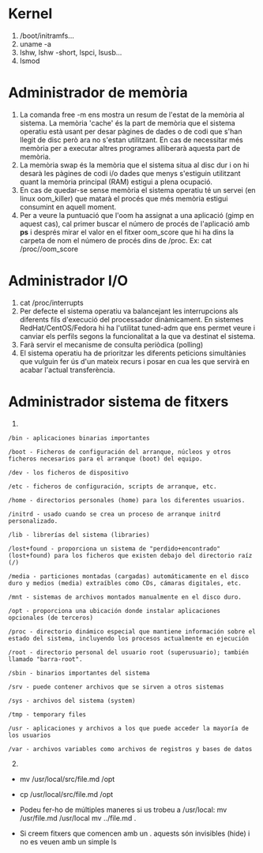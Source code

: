 # Kernel
1. /boot/initramfs...
2. uname -a
3. lshw, lshw -short, lspci, lsusb...
4. lsmod

# Administrador de memòria
1. La comanda free -m ens mostra un resum de l'estat de la memòria al sistema.
La memòria 'cache' és la part de memòria que el sistema operatiu 
està usant per desar pàgines de dades o de codi que s'han llegit de 
disc però ara no s'estan utilitzant. En cas de necessitar més 
memòria per a executar altres programes alliberarà aquesta part de 
memòria.
2. La memòria swap és la memòria que el sistema situa al disc dur i 
on hi desarà les pàgines de codi i/o dades que menys s'estiguin 
utilitzant quant la memòria principal (RAM) estigui a plena ocupació.
3. En cas de quedar-se sense memòria el sistema operatiu té un servei 
(en linux oom_killer) que matarà el procés que més memòria estigui 
consumint en aquell moment.
4. Per a veure la puntuació que l'oom ha assignat a una aplicació 
(gimp en aquest cas), cal primer buscar el número de procés de 
l'aplicació amb **ps** i després mirar el valor en el fitxer 
oom_score que hi ha dins la carpeta de nom el número de procés dins 
de /proc. Ex: cat /proc/<pid>/oom_score

# Administrador I/O
1. cat /proc/interrupts
2. Per defecte el sistema operatiu va balancejant les interrupcions als 
diferents fils d'execució del processador dinàmicament. En sistemes 
RedHat/CentOS/Fedora hi ha l'utilitat tuned-adm que ens permet veure i 
canviar els perfils segons la funcionalitat a la que va destinat el 
sistema.
3. Farà servir el mecanisme de consulta periòdica (polling)
4. El sistema operatiu ha de prioritzar les diferents peticions 
simultànies que vulguin fer ús d'un mateix recurs i posar en cua les 
que servirà en acabar l'actual transferència.

# Administrador sistema de fitxers
1. 


    /bin - aplicaciones binarias importantes

    /boot - Ficheros de configuración del arranque, núcleos y otros ficheros necesarios para el arranque (boot) del equipo.

    /dev - los ficheros de dispositivo

    /etc - ficheros de configuración, scripts de arranque, etc.

    /home - directorios personales (home) para los diferentes usuarios.

    /initrd - usado cuando se crea un proceso de arranque initrd personalizado.

    /lib - librerías del sistema (libraries)

    /lost+found - proporciona un sistema de "perdido+encontrado" (lost+found) para los ficheros que existen debajo del directorio raíz (/)

    /media - particiones montadas (cargadas) automáticamente en el disco duro y medios (media) extraíbles como CDs, cámaras digitales, etc.

    /mnt - sistemas de archivos montados manualmente en el disco duro.

    /opt - proporciona una ubicación donde instalar aplicaciones opcionales (de terceros)

    /proc - directorio dinámico especial que mantiene información sobre el estado del sistema, incluyendo los procesos actualmente en ejecución

    /root - directorio personal del usuario root (superusuario); también llamado "barra-root".

    /sbin - binarios importantes del sistema

    /srv - puede contener archivos que se sirven a otros sistemas

    /sys - archivos del sistema (system)

    /tmp - temporary files

    /usr - aplicaciones y archivos a los que puede acceder la mayoría de los usuarios

    /var - archivos variables como archivos de registros y bases de datos


2. 
- mv /usr/local/src/file.md /opt
- cp /usr/local/src/file.md /opt

- Podeu fer-ho de múltiples maneres si us trobeu a /usr/local:
mv  /usr/file.md /usr/local
mv ../file.md .

- Si creem fitxers que comencen amb un . aquests són invisibles (hide) 
i no es veuen amb un simple ls

